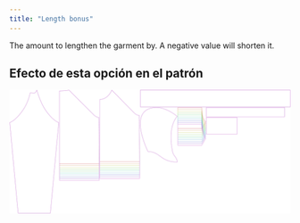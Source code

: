 ```yaml
---
title: "Length bonus"
---
```


The amount to lengthen the garment by. A negative value will shorten it.

## Efecto de esta opción en el patrón

![This image shows the effect of this option by superimposing several variants that have a different value for this option](hugo_lengthbonus_sample.svg "Effect of this option on the pattern")

